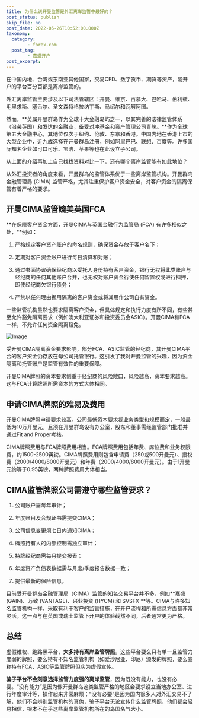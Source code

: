 ```yaml
---
title: 为什么说开曼监管是外汇离岸监管中最好的？
post_status: publish
skip_file: no
post_date: 2022-05-26T10:52:00.000Z
taxonomy:
  category:
        - forex-com
  post_tag:
        - 嘉盛开户
post_excerpt: 
---
```

在中国内地、台湾或东南亚其他国家，交易CFD、数字货币、期货等资产，能开户的平台百分百都是离岸监管的。

外汇离岸监管主要涉及以下司法管辖区：开曼、维京、百慕大、巴哈马、伯利兹、毛里求斯、塞舌尔、圣文森特格拉纳丁斯、马绍尔和瓦努阿图。

然而，**英属开曼群岛作为全球十大金融岛屿之一，以其完善的法律监管体系（沿袭英国）和发达的金融业，备受对冲基金和资产管理公司青睐。**作为全球第五大金融中心，其地位仅次于纽约、伦敦、东京和香港。中国内地在香港上市的大型企业中，近九成选择在开曼群岛注册，例如阿里巴巴、联想、百度等。许多国际知名企业如可口可乐、宝洁、苹果等也在此设立子公司。

从上面的介绍再加上自己找找资料对比一下，还有哪个离岸监管能有如此地位？

从外汇投资者的角度来看，开曼群岛的监管体系优于一些离岸监管机构。开曼群岛金融管理局 (CIMA) 监管严格，尤其注重保护客户资金安全，对客户资金的隔离保管有着严格的要求。

## 开曼CIMA监管媲美英国FCA

**在保障客户资金方面，开曼CIMA与英国金融行为监管局 (FCA) 有许多相似之处，**例如：

1. 严格规定客户资产账户的命名规则，确保资金存放于客户名下；

1. 定期对客户资金账户进行每日清算和对账；

1. 通过书面协议确保经纪商以受托人身份持有客户资金，银行无权将此类账户与经纪商的任何其他账户合并，也无权对账户资金行使任何留置权或进行扣押，即使经纪商欠银行债务；

1. 严禁以任何理由挪用隔离的客户资金或将其用作公司自有资金。

一些监管机构虽然也要求隔离客户资金，但具体规定和执行力度有所不同，有些甚至允许豁免隔离要求（例如澳大利亚证券和投资委员会ASIC）。开曼CIMA和FCA一样，不允许任何资金隔离豁免。

![Image](https://prod-files-secure.s3.us-west-2.amazonaws.com/39ed1227-6d7d-4570-be36-9ccd4a2c4241/bd849744-3fcb-4a37-8312-357962c8f065/image.png?X-Amz-Algorithm=AWS4-HMAC-SHA256&X-Amz-Content-Sha256=UNSIGNED-PAYLOAD&X-Amz-Credential=ASIAZI2LB4665LKJ6OM3%2F20250304%2Fus-west-2%2Fs3%2Faws4_request&X-Amz-Date=20250304T041424Z&X-Amz-Expires=3600&X-Amz-Security-Token=IQoJb3JpZ2luX2VjEKj%2F%2F%2F%2F%2F%2F%2F%2F%2F%2FwEaCXVzLXdlc3QtMiJIMEYCIQCb9%2ByVRyBxr%2B5qkUwqi6Jg0I%2FlAUMxuovFSZSncM%2BrtwIhAPgCYWlE1Iz5vD0p1kA6i2p6xaj1e%2BRUA%2BX4NHTWJEe1KogECOH%2F%2F%2F%2F%2F%2F%2F%2F%2F%2FwEQABoMNjM3NDIzMTgzODA1Igx8FOpz5XrqS%2FgRlXwq3APd70PIzumvtbSGlxMuXGQtMbDWH%2FK78ZNY1QtHt%2BXee%2BgOfmvCqGplvKD0z5qmcouRbJAow6n3AIefvzJzG3P8GBl9062gSE32CaMxXjbv2c5TQa2dMZ68AhG9%2Fc2AIhRF4XoeOFD%2BoRMKlPXmka7EVU%2Fs4y%2BhuXy5pR97iDaCsZzoBaNujP%2Fh%2F%2FRf4QiPft3ZcM0uX9ef9vfwjitnT%2Fr9fOU84x30fjP5QHeZskcjt2mJjJT4KDxuq%2FXjfSf1WPITW41SFe7a1%2Bq0EzL7wjAjuDXiG%2Fr3H%2FIhaeklNhDp7pDEsjqUvzJ00RcDPHHMSetNCtbcIWw0MmWbsGxbKRT0CxTObG8riQDQEjjtFZgeI3NoU6p%2BBEKMtJHQ58qv2EXWOK%2FWlkb9bQS9j%2F9JCjEL2rexNAUKl9M4aAOTpEV5bBn7NV3OPMvVvRXvkFMlXRcC8o5pFMSXLWnMyWdpslMWrEQ2q0%2BigZQx8c%2BtNWhfg0v6q3WUzXH%2F2Z7vc87d1JCVDUG1bzq9AXLuzdYkKn%2F9Ss%2BkUkwgyJixotmSFPv1LAWRwcoL4YyYzgq41NXsclQsiadwIRNMVSZdgOTEnjsKuLL83MIL8pDJYXsY9k9SJyq3E8x2RPKNZ97XEDDp9pi%2BBjqkASspmnwjSAP1adbQcHEN6a5g1yK3h6c2Mxj7c7PpPES%2BS3mBFAqPaHgITmgbzDnWrW33ESu2bzMPsQNQRZwRCfig1rx%2F4CxgA9bJR2k938k6moLtWfejJCU1X88KAIB7xmbHxTuW%2Fgh3U0DjkizTwRpMTbKKPedh3nKmx%2B%2BC2LEZL3DFoXOylEB7uC571P5aHGRSrxRQIv%2FjbsmfJ20FSn0V3hMN&X-Amz-Signature=1f985a42258ad9448ce815affc6a883edb4be272e5de1179e58f39240d1d38d9&X-Amz-SignedHeaders=host&x-id=GetObject)

受开曼CIMA隔离资金要求影响，部分FCA、ASIC监管的经纪商，其开曼CIMA平台的客户资金仍存放在母公司托管银行。这引发了我对开曼监管的兴趣，因为资金隔离和托管账户是监管有效性的重要保障。

开曼CIMA牌照的资本要求侧重于经纪商的风险敞口，风险越高，资本要求越高。这与FCA计算牌照所需资本的方式大体相同。

## **申请CIMA牌照的难易及费用**

开曼CIMA牌照申请要求较高。公司最低资本要求视业务类型和规模而定，一般最低为10万开曼元，且须在开曼群岛设有办公室，股东和董事需经监管部门批准并通过Fit and Proper考核。

CIMA牌照费用与FCA牌照费用相当。FCA牌照费用包括年费、席位费和业务权限费，约1500-2500英镑。CIMA牌照费用则包含申请费（250或500开曼元）、授权费（2000/4000/8000开曼元）和年费（2000/4000/8000开曼元）。由于1开曼元约等于0.95英镑，两种牌照费用大体相当。

## CIMA监管牌照公司需遵守哪些监管要求？

1. 公司账户需每年审计；

1. 年度账目及合规证书需提交CIMA；

1. 公司信息变更须七日内通知CIMA；

1. 牌照持有人的内部控制需独立审计；

1. 持牌经纪商需每月提交报表；

1. 年度资产负债表数据需与月度/季度报告数据一致；

1. 提供最新的保险信息。

目前受开曼群岛金融管理局（CIMA）监管的知名交易平台并不多，例如**嘉盛 (GAIN)、万致 (VANTAGE)、兴业投资 (HYCM) 和 SVSFX **等。CIMA与许多知名监管机构一样，采取有利于客户的监管措施，在开户流程和所需信息方面都非常灵活。这一点与在英国或瑞士监管下开户的体验截然不同，后者通常更为严格。

## 总结

虚假维权、跑路黑平台，**大多持有离岸监管牌照**。这些平台要么只有单一且监管力度弱的牌照，要么持有不知名监管机构（如爱沙尼亚、印尼）颁发的牌照，要么宣称持有FCA、ASIC等监管牌照但实为虚假宣传。

**骗子平台不会刻意选择监管力度强的离岸监管**，因为既没有能力，也没有必要。“没有能力”是因为像开曼群岛这类监管严格的地区会要求设立当地办公室、进行年度审计等，操作起来非常麻烦；“没有必要”是因为国内很多人对外汇交易不了解，他们不会辨别监管机构的真伪，骗子平台无论宣传什么监管牌照，他们都会轻易相信，根本不在乎这些离岸监管机构所在的岛国名气大小。